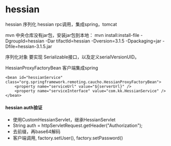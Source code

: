 # hessian

hessian 序列化
hessian rpc调用，集成spring，tomcat

mvn 中央仓库没有jar包，安装jar包到本地：
mvn install:install-file -DgroupId=hessian -Dar tifactId=hessian -Dversion=3.1.5 -Dpackaging=jar -Dfile=hessian-3.1.5.jar

序列化对象 要实现   Serializable接口，以及定义serialVersionUID。

HessianProxyFactoryBean 客户端集成spring

```code
<bean id="hessianService" class="org.springframework.remoting.caucho.HessianProxyFactoryBean">
    <property name="serviceUrl" value="${serverUrl}" />
    <property name="serviceInterface" value="com.kk.HessianService" />
</bean>
```

#### hessian auth验证
* 使用CustomHessianServlet，继承HessianServlet
* String auth = httpServletRequest.getHeader("Authorization");
* 去前缀，再base64解码
* 客户端调用, factory.setUser(), factory.setPassword()
